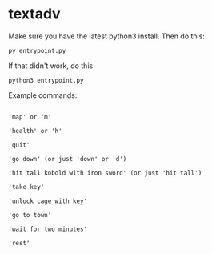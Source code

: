 # textadv

Make sure you have the latest python3 install. Then do this:

```py entrypoint.py```

If that didn't work, do this

```python3 entrypoint.py```

Example commands:

```'inventory' or 'i'

'map' or 'm'

'health' or 'h'

'quit'

'go down' (or just 'down' or 'd')

'hit tall kobold with iron sword' (or just 'hit tall')

'take key'

'unlock cage with key'

'go to town'

'wait for two minutes'

'rest'
```

